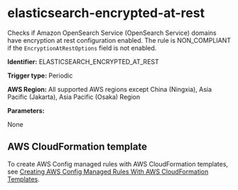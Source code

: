 # elasticsearch\-encrypted\-at\-rest<a name="elasticsearch-encrypted-at-rest"></a>

Checks if Amazon OpenSearch Service \(OpenSearch Service\) domains have encryption at rest configuration enabled\. The rule is NON\_COMPLIANT if the `EncryptionAtRestOptions` field is not enabled\.

**Identifier:** ELASTICSEARCH\_ENCRYPTED\_AT\_REST

**Trigger type:** Periodic

**AWS Region:** All supported AWS regions except China \(Ningxia\), Asia Pacific \(Jakarta\), Asia Pacific \(Osaka\) Region

**Parameters:**

None  

## AWS CloudFormation template<a name="w79aac11c32c17b9d273c15"></a>

To create AWS Config managed rules with AWS CloudFormation templates, see [Creating AWS Config Managed Rules With AWS CloudFormation Templates](aws-config-managed-rules-cloudformation-templates.md)\.